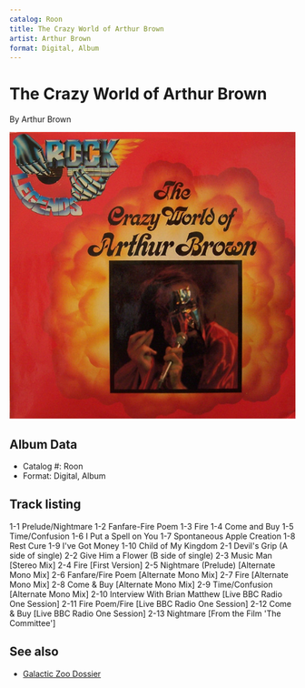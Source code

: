 ```yaml
---
catalog: Roon
title: The Crazy World of Arthur Brown
artist: Arthur Brown
format: Digital, Album
---
```


# The Crazy World of Arthur Brown

By Arthur Brown

![](../../assets/albumcovers/Arthur_Brown-The_Crazy_World_of_Arthur_Brown.png)

## Album Data

- Catalog #: Roon
- Format: Digital, Album


## Track listing


1-1 Prelude/Nightmare
1-2 Fanfare-Fire Poem
1-3 Fire
1-4 Come and Buy
1-5 Time/Confusion
1-6 I Put a Spell on You
1-7 Spontaneous Apple Creation
1-8 Rest Cure
1-9 I've Got Money
1-10 Child of My Kingdom
2-1 Devil's Grip (A side of single)
2-2 Give Him a Flower (B side of single)
2-3 Music Man [Stereo Mix]
2-4 Fire [First Version]
2-5 Nightmare (Prelude) [Alternate Mono Mix]
2-6 Fanfare/Fire Poem [Alternate Mono Mix]
2-7 Fire [Alternate Mono Mix]
2-8 Come & Buy [Alternate Mono Mix]
2-9 Time/Confusion [Alternate Mono Mix]
2-10 Interview With Brian Matthew [Live BBC Radio One Session]
2-11 Fire Poem/Fire [Live BBC Radio One Session]
2-12 Come & Buy [Live BBC Radio One Session]
2-13 Nightmare [From the Film 'The Committee']


## See also

- [Galactic Zoo Dossier](Galactic_Zoo_Dossier.md)

